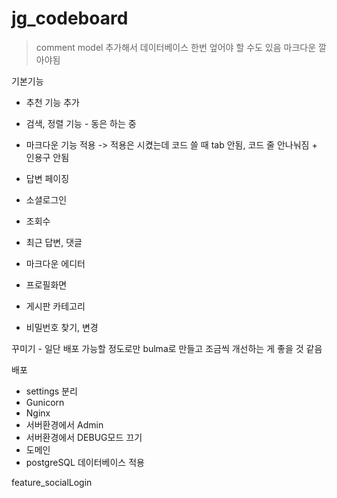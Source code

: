 # jg_codeboard

> comment model 추가해서 데이터베이스 한번 엎어야 할 수도 있음
> 마크다운 깔아야됨  

기본기능 
- 추천 기능 추가
- 검색, 정렬 기능 - 동은 하는 중 

- 마크다운 기능 적용 -> 적용은 시켰는데 코드 쓸 때 tab 안됨, 코드 줄 안나눠짐 + 인용구 안됨


+ 답변 페이징
+ 소셜로그인 
+ 조회수 
+ 최근 답변, 댓글 
+ 마크다운 에디터 

+ 프로필화면 
+ 게시판 카테고리 
+ 비밀번호 찾기, 변경 

꾸미기 - 일단 배포 가능할 정도로만 bulma로 만들고 조금씩 개선하는 게 좋을 것 같음 

배포 
- settings 분리 
- Gunicorn
- Nginx
- 서버환경에서 Admin
- 서버환경에서 DEBUG모드 끄기 
- 도메인
- postgreSQL 데이터베이스 적용 


feature_socialLogin